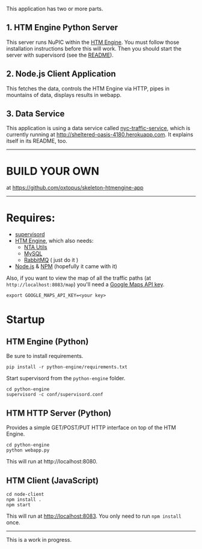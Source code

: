 This application has two or more parts.

## 1. HTM Engine Python Server

This server runs NuPIC within the [HTM Engine](https://github.com/numenta/numenta-apps/tree/master/htmengine). You must follow those installation instructions before this will work. Then you should start the server with supervisord (see the [README](https://github.com/numenta/numenta-apps/tree/master/htmengine)).

## 2. Node.js Client Application

This fetches the data, controls the HTM Engine via HTTP, pipes in mountains of data, displays results in webapp.

## 3. Data Service

This application is using a data service called [nyc-traffic-service](https://github.com/rhyolight/nyc-traffic-service), which is currently running at http://sheltered-oasis-4180.herokuapp.com. It explains itself in its README, too.

* * *

# BUILD YOUR OWN

at https://github.com/oxtopus/skeleton-htmengine-app

* * *

# Requires:

- [supervisord](http://supervisord.org/)
- [HTM Engine](https://github.com/numenta/numenta-apps/tree/master/htmengine), which also needs:
  - [NTA Utils](https://github.com/numenta/numenta-apps/tree/master/nta.utils)
  - [MySQL](https://www.mysql.com/)
  - [RabbitMQ](https://www.rabbitmq.com/)
( just do it )
- [Node.js](https://nodejs.org) & [NPM](http://npmjs.org) (hopefully it came with it)

Also, if you want to view the map of all the traffic paths (at `http://localhost:8083/map`) you'll need a [Google Maps API key](https://developers.google.com/maps/).

    export GOOGLE_MAPS_API_KEY=<your key>

# Startup

## HTM Engine (Python)

Be sure to install requirements.

    pip install -r python-engine/requirements.txt

Start supervisord from the `python-engine` folder.

    cd python-engine
    supervisord -c conf/supervisord.conf

## HTM HTTP Server (Python)

Provides a simple GET/POST/PUT HTTP interface on top of the HTM Engine.

    cd python-engine
    python webapp.py

This will run at http://localhost:8080.

## HTM Client (JavaScript)

    cd node-client
    npm install .
    npm start

This will run at <http://localhost:8083>. You only need to run `npm install` once. 

* * *

This is a work in progress.
